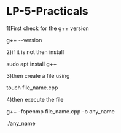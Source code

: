 # LP-5-Practicals

1)First check for the g++ version

g++ --version

2)if it is not then install

sudo apt install g++

3)then create a file using 

touch file_name.cpp

4)then execute the file

g++ -fopenmp file_name.cpp -o any_name

./any_name
